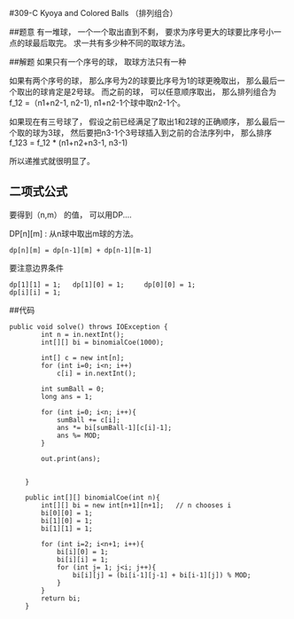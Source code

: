 #309-C Kyoya and Colored Balls （排列组合）

##题意
有一堆球， 一个一个取出直到不剩， 要求为序号更大的球要比序号小一点的球最后取完。 求一共有多少种不同的取球方法。

##解题
如果只有一个序号的球， 取球方法只有一种

如果有两个序号的球， 那么序号为2的球要比序号为1的球更晚取出， 那么最后一个取出的球肯定是2号球。 而之前的球， 可以任意顺序取出， 那么排列组合为 f_12 =（n1+n2-1, n2-1), n1+n2-1个球中取n2-1个。

如果现在有三号球了， 假设之前已经满足了取出1和2球的正确顺序， 那么最后一个取的球为3球， 然后要把n3-1个3号球插入到之前的合法序列中， 那么排序 f_123 = f_12 * (n1+n2+n3-1, n3-1)

所以递推式就很明显了。

## 二项式公式
要得到（n,m） 的值， 可以用DP....

DP[n][m]  :  从n球中取出m球的方法。

```
dp[n][m] = dp[n-1][m] + dp[n-1][m-1]
```

要注意边界条件

```
dp[1][1] = 1;   dp[1][0] = 1;     dp[0][0] = 1; 
dp[i][i] = 1;  
```

##代码
```
public void solve() throws IOException {
        int n = in.nextInt();
        int[][] bi = binomialCoe(1000);

        int[] c = new int[n];
        for (int i=0; i<n; i++)
            c[i] = in.nextInt();

        int sumBall = 0;
        long ans = 1;

        for (int i=0; i<n; i++){
            sumBall += c[i];
            ans *= bi[sumBall-1][c[i]-1];
            ans %= MOD;
        }

        out.print(ans);


    }

    public int[][] binomialCoe(int n){
        int[][] bi = new int[n+1][n+1];   // n chooses i
        bi[0][0] = 1;
        bi[1][0] = 1;
        bi[1][1] = 1;

        for (int i=2; i<n+1; i++){
            bi[i][0] = 1;
            bi[i][i] = 1;
            for (int j= 1; j<i; j++){
                bi[i][j] = (bi[i-1][j-1] + bi[i-1][j]) % MOD;
            }
        }
        return bi;
    }
```   